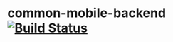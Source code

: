 # common-mobile-backend [![Build Status](https://travis-ci.com/user-mobile-clarobrasil/common-mobile-backend.svg?token=QWoSHFUd3r82PAUp4wtf&branch=master)](https://travis-ci.com/user-mobile-clarobrasil/common-mobile-backend)
